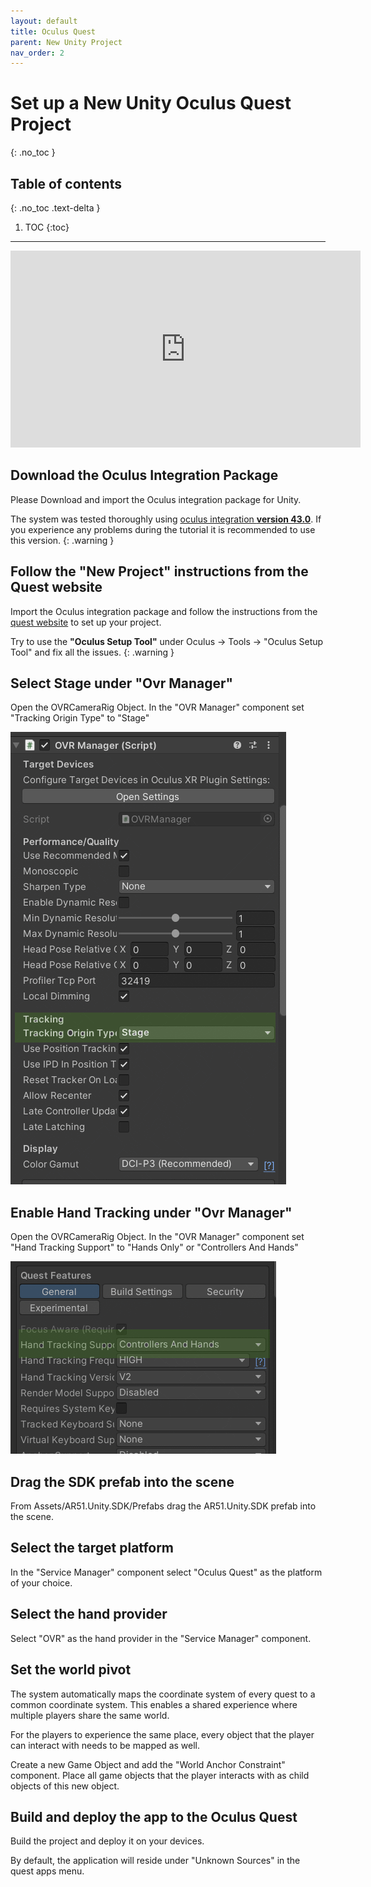 ```yaml
---
layout: default
title: Oculus Quest
parent: New Unity Project
nav_order: 2
---
```


# Set up a New Unity Oculus Quest Project
{: .no_toc }

## Table of contents
{: .no_toc .text-delta }

1. TOC
{:toc}

---

<iframe width="560" height="315" src="https://www.youtube.com/embed/vr3xzahvIB0" frameborder="0" allowfullscreen></iframe>

## Download the Oculus Integration Package
Please Download and import the Oculus integration package for Unity.

The system was tested thoroughly using [oculus integration **version 43.0**](https://developer.oculus.com/downloads/package/unity-integration/43.0/). If you experience any problems during the tutorial it is recommended to use this version.
{: .warning }


## Follow the "New Project" instructions from the Quest website
Import the Oculus integration package and follow the instructions from the [quest website](https://developer.oculus.com/documentation/unity/unity-gs-overview/)  to set up your project.

Try to use the **"Oculus Setup Tool"** under Oculus -> Tools -> "Oculus Setup Tool" and fix all the issues.
{: .warning }

## Select Stage under "Ovr Manager"
Open the OVRCameraRig Object.
In the "OVR Manager" component set "Tracking Origin Type" to "Stage"

![oculus_stage](/assets/images/unity_quest_tracking_to_stage.png)


## Enable Hand Tracking under "Ovr Manager"
Open the OVRCameraRig Object.
In the "OVR Manager" component set "Hand Tracking Support" to "Hands Only" or "Controllers And Hands"

![hand_tracking](/assets/images/unity_quest_enable_hands.png)

## Drag the SDK prefab into the scene

From Assets/AR51.Unity.SDK/Prefabs drag the AR51.Unity.SDK prefab into the scene.

## Select the target platform
In the "Service Manager" component select "Oculus Quest" as the platform of your choice.

## Select the hand provider
Select "OVR" as the hand provider in the "Service Manager" component.

## Set the world pivot
The system automatically maps the coordinate system of every quest to a common coordinate system.
This enables a shared experience where multiple players share the same world.

For the players to experience the same place, every object that the player can interact with needs to be mapped as well.

Create a new Game Object and add the "World Anchor Constraint" component.
Place all game objects that the player interacts with as child objects of this new object.

## Build and deploy the app to the Oculus Quest
Build the project and deploy it on your devices.

By default, the application will reside under "Unknown Sources" in the quest apps menu.


